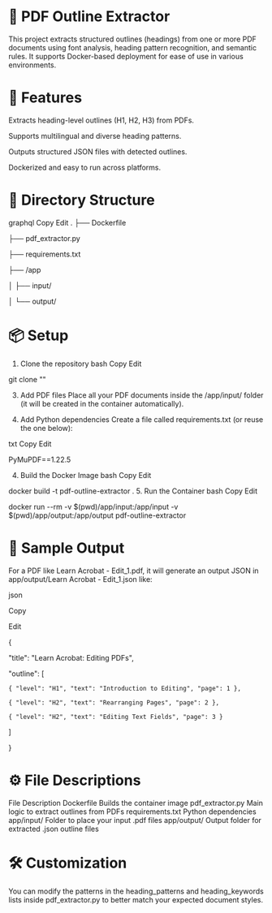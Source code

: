 # 📄 PDF Outline Extractor
This project extracts structured outlines (headings) from one or more PDF documents using font analysis, heading pattern recognition, and semantic rules. It supports Docker-based deployment for ease of use in various environments.

# 🚀 Features
Extracts heading-level outlines (H1, H2, H3) from PDFs.

Supports multilingual and diverse heading patterns.

Outputs structured JSON files with detected outlines.

Dockerized and easy to run across platforms.

# 🧱 Directory Structure
graphql
Copy
Edit
.
├── Dockerfile

├── pdf_extractor.py

├── requirements.txt

├── /app

│   ├── input/ 

│   └── output/     
# 📦 Setup
1. Clone the repository
bash
Copy
Edit

git clone ""

3. Add PDF files
Place all your PDF documents inside the /app/input/ folder (it will be created in the container automatically).

4. Add Python dependencies
Create a file called requirements.txt (or reuse the one below):

txt
Copy
Edit

PyMuPDF==1.22.5

4. Build the Docker Image
bash
Copy
Edit

docker build -t pdf-outline-extractor .
5. Run the Container
bash
Copy
Edit

docker run --rm -v $(pwd)/app/input:/app/input -v $(pwd)/app/output:/app/output pdf-outline-extractor

# 🧪 Sample Output
For a PDF like Learn Acrobat - Edit_1.pdf, it will generate an output JSON in app/output/Learn Acrobat - Edit_1.json like:

json

Copy

Edit

{

  "title": "Learn Acrobat: Editing PDFs",

  "outline": [
  
    { "level": "H1", "text": "Introduction to Editing", "page": 1 },
    
    { "level": "H2", "text": "Rearranging Pages", "page": 2 },
    
    { "level": "H2", "text": "Editing Text Fields", "page": 3 }
    
  ]
  
}

# ⚙️ File Descriptions
File	Description
Dockerfile	Builds the container image
pdf_extractor.py	Main logic to extract outlines from PDFs
requirements.txt	Python dependencies
app/input/	Folder to place your input .pdf files
app/output/	Output folder for extracted .json outline files

# 🛠 Customization
You can modify the patterns in the heading_patterns and heading_keywords lists inside pdf_extractor.py to better match your expected document styles.


